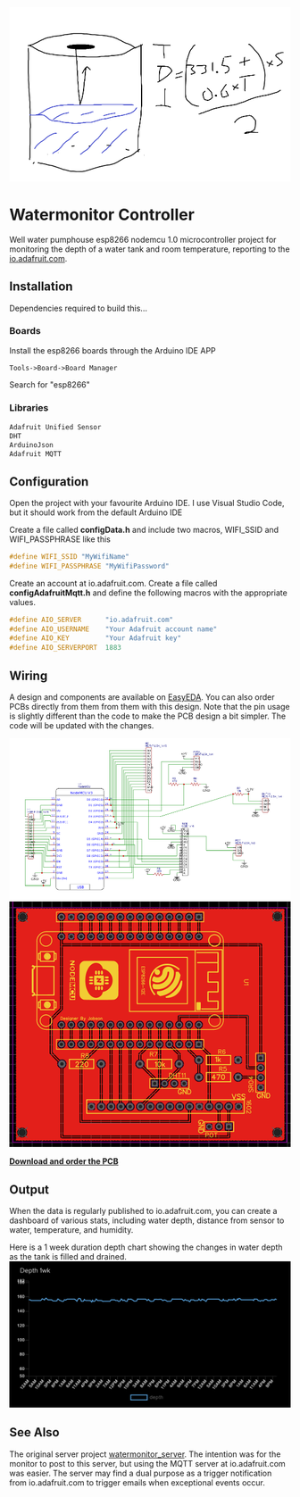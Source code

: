 ![Water Tank Diagram](/images/WaterTankDiagram.png)

# Watermonitor Controller

Well water pumphouse esp8266 nodemcu 1.0 microcontroller project for monitoring the depth of a water tank and room temperature, reporting to the [io.adafruit.com](https://io.adafruit.com/).

## Installation

Dependencies required to build this...

### Boards

Install the esp8266 boards through the Arduino IDE APP

    Tools->Board->Board Manager

Search for "esp8266"

### Libraries

    Adafruit Unified Sensor
    DHT
    ArduinoJson
    Adafruit MQTT

## Configuration

Open the project with your favourite Arduino IDE. I use Visual Studio Code, but it should work from the default Arduino IDE

Create a file called **configData.h** and include two macros, WIFI_SSID and WIFI_PASSPHRASE like this

```C++
#define WIFI_SSID "MyWifiName"
#define WIFI_PASSPHRASE "MyWifiPassword"
```

Create an account at io.adafruit.com.
Create a file called **configAdafruitMqtt.h** and define the following macros with the appropriate values.

```C++
#define AIO_SERVER      "io.adafruit.com"
#define AIO_USERNAME    "Your Adafruit account name"
#define AIO_KEY         "Your Adafruit key"
#define AIO_SERVERPORT  1883
```

## Wiring

A design and components are available on [EasyEDA](https://easyeda.com/kokuda/watermonitor_copy). You can also order PCBs directly from them from them with this design. Note that the pin usage is slightly different than the code to make the PCB design a bit simpler. The code will be updated with the changes.

![Circuit Diagram](/images/Circuit.png)
![PCB Layout](/images/PCB.png)

[**Download and order the PCB**](https://easyeda.com/kokuda/watermonitor_copy)

## Output

When the data is regularly published to io.adafruit.com, you can create a dashboard of various stats, including water depth, distance from sensor to water, temperature, and humidity.

Here is a 1 week duration depth chart showing the changes in water depth as the tank is filled and drained.
![Example io.adafruit.com Water Depth Chart](/images/Adafruit.png)

## See Also

The original server project [watermonitor_server](https://github.com/kokuda/watermonitor-server). The intention was for the monitor to post to this server, but using the MQTT server at io.adafruit.com was easier. The server may find a dual purpose as a trigger notification from io.adafruit.com to trigger emails when exceptional events occur.
